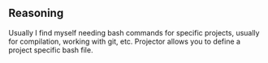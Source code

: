 ## Reasoning

Usually I find myself needing bash commands for specific projects,
usually for compilation, working with git, etc. Projector allows
you to define a project specific bash file.

